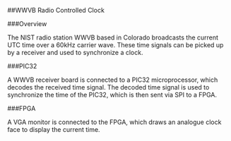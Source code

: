 ##WWVB Radio Controlled Clock

###Overview

The NIST radio station WWVB based in Colorado broadcasts the current UTC time
over a 60kHz carrier wave. These time signals can be picked up by a receiver
and used to synchronize a clock.

###PIC32

A WWVB receiver board is connected to a PIC32 microprocessor, which decodes the
received time signal. The decoded time signal is used to synchronize the time
of the PIC32, which is then sent via SPI to a FPGA.

###FPGA

A VGA monitor is connected to the FPGA, which draws an analogue clock face to
display the current time.
